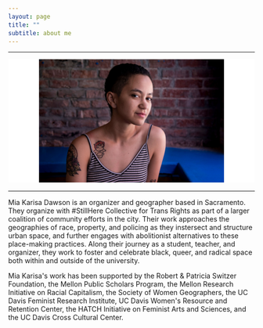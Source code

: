 ```yaml
---
layout: page
title: ""
subtitle: about me
---
```


*****

![](img/Untitled-3.jpg)

*****
Mia Karisa Dawson is an organizer and geographer based in Sacramento. They organize with #StillHere Collective for Trans Rights as part of a larger coalition of community efforts in the city. Their work approaches the geographies of race, property, and policing as they instersect and structure urban space, and further engages with abolitionist alternatives to these place-making practices. Along their journey as a student, teacher, and organizer, they work to foster and celebrate black, queer, and radical space both within and outside of the university.

Mia Karisa's work has been supported by the Robert & Patricia Switzer Foundation, the Mellon Public Scholars Program, the Mellon Research Initiative on Racial Capitalism, the Society of Women Geographers, the UC Davis Feminist Research Institute, UC Davis Women's Resource and Retention Center, the HATCH Initiative on Feminist Arts and Sciences, and the UC Davis Cross Cultural Center.
